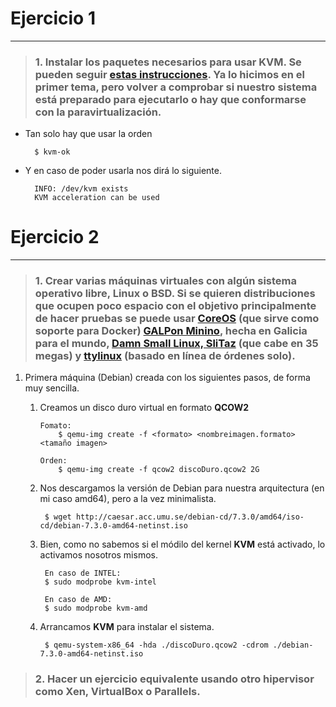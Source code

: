 # Ejercicio 1
-------------

> ### 1. Instalar los paquetes necesarios para usar KVM. Se pueden seguir [estas instrucciones](https://wiki.debian.org/KVM#Installation). Ya lo hicimos en el primer tema, pero volver a comprobar si nuestro sistema está preparado para ejecutarlo o hay que conformarse con la paravirtualización.

* Tan solo hay que usar la orden 

		$ kvm-ok

* Y en caso de poder usarla nos dirá lo siguiente.

		INFO: /dev/kvm exists
		KVM acceleration can be used



# Ejercicio 2
-------------

> ### 1. Crear varias máquinas virtuales con algún sistema operativo libre, Linux o BSD. Si se quieren distribuciones que ocupen poco espacio con el objetivo principalmente de hacer pruebas se puede usar [CoreOS](http://coreos.com/) (que sirve como soporte para Docker) [GALPon Minino](http://minino.galpon.org/en), hecha en Galicia para el mundo, [Damn Small Linux, SliTaz](http://www.damnsmalllinux.org/download.html) (que cabe en 35 megas) y [ttylinux](http://ttylinux.net/) (basado en línea de órdenes solo). 

1. Primera máquina (Debian) creada con los siguientes pasos, de forma muy sencilla.

	1. Creamos un disco duro virtual en formato **QCOW2**

		~~~
		Fomato:
			$ qemu-img create -f <formato> <nombreimagen.formato> <tamaño imagen>

        Orden:
			$ qemu-img create -f qcow2 discoDuro.qcow2 2G
		~~~

	2. Nos descargamos la versión de Debian para nuestra arquitectura (en mi caso amd64), pero a la vez minimalista.

			$ wget http://caesar.acc.umu.se/debian-cd/7.3.0/amd64/iso-cd/debian-7.3.0-amd64-netinst.iso

	3. Bien, como no sabemos si el módilo del kernel **KVM** está activado, lo activamos nosotros mismos.

        	En caso de INTEL:
    		$ sudo modprobe kvm-intel

            En caso de AMD:
            $ sudo modprobe kvm-amd

	4. Arrancamos **KVM** para instalar el sistema.

    		$ qemu-system-x86_64 -hda ./discoDuro.qcow2 -cdrom ./debian-7.3.0-amd64-netinst.iso



> ### 2. Hacer un ejercicio equivalente usando otro hipervisor como Xen, VirtualBox o Parallels.
